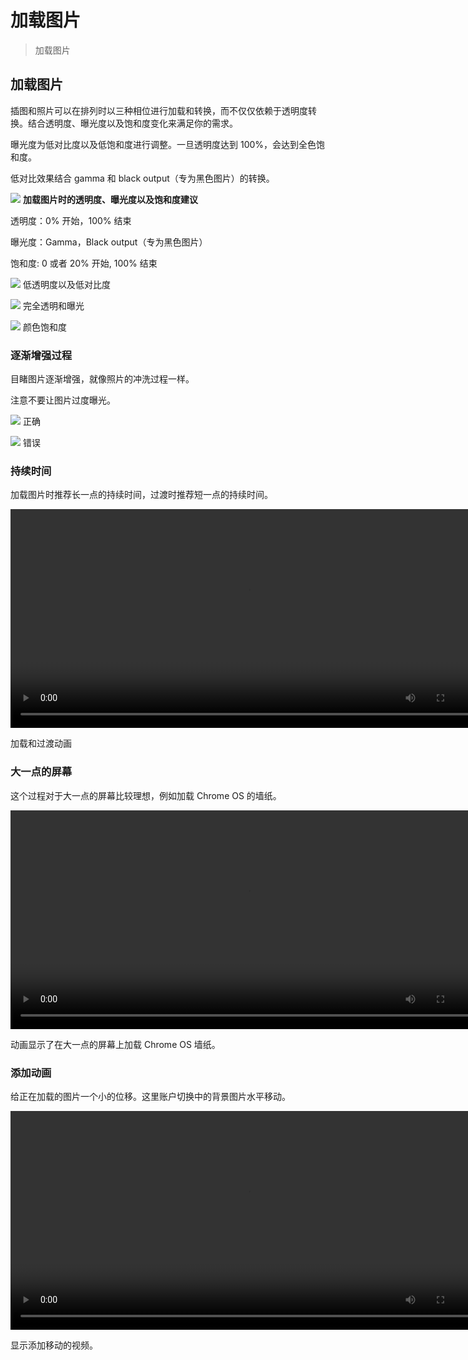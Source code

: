 # 加载图片

> 加载图片

## 加载图片   

插图和照片可以在排列时以三种相位进行加载和转换，而不仅仅依赖于透明度转换。结合透明度、曝光度以及饱和度变化来满足你的需求。

曝光度为低对比度以及低饱和度进行调整。一旦透明度达到 100%，会达到全色饱和度。

低对比效果结合 gamma 和 black output（专为黑色图片）的转换。

![](../images/14_1.png)
**加载图片时的透明度、曝光度以及饱和度建议**

透明度：0% 开始，100% 结束

曝光度：Gamma，Black output（专为黑色图片）

饱和度: 0 或者 20% 开始, 100% 结束

![](../images/14_2.png)
低透明度以及低对比度

![](../images/14_3.png)
完全透明和曝光

![](../images/14_4.png)
颜色饱和度

### 逐渐增强过程   

目睹图片逐渐增强，就像照片的冲洗过程一样。

注意不要让图片过度曝光。

![](../images/14_5.png)
正确

![](../images/14_6.png)
错误

### 持续时间   

加载图片时推荐长一点的持续时间，过渡时推荐短一点的持续时间。

<video crossorigin="anonymous"  loop  controls width="760" height="350">
<source src="http://materialdesign.qiniudn.com/videos/patterns-imagerytreatment-imageload-transition_large_xhdpi.mp4">
</video>

加载和过渡动画

### 大一点的屏幕   

这个过程对于大一点的屏幕比较理想，例如加载 Chrome OS 的墙纸。

<video crossorigin="anonymous"  loop  controls width="760" height="350">
<source src="http://materialdesign.qiniudn.com/videos/patterns_loadingimages_largescreen.mp4">
</video>

动画显示了在大一点的屏幕上加载 Chrome OS 墙纸。

### 添加动画   

给正在加载的图片一个小的位移。这里账户切换中的背景图片水平移动。

<video crossorigin="anonymous"  loop  controls width="760" height="350">
<source src="http://materialdesign.qiniudn.com/videos/patterns-loadingimages-loading-070901_Load_Add_Animation_xhdpi_002.mp4">
</video>

显示添加移动的视频。
